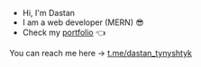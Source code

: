 - Hi, I'm Dastan
- I am a web developer (MERN) 😎
- Check my [portfolio](https://tynyshtyq.blog) &#128072;


You can reach me here → [t.me/dastan_tynyshtyk](https://t.me/dastan_tynyshtyk)

